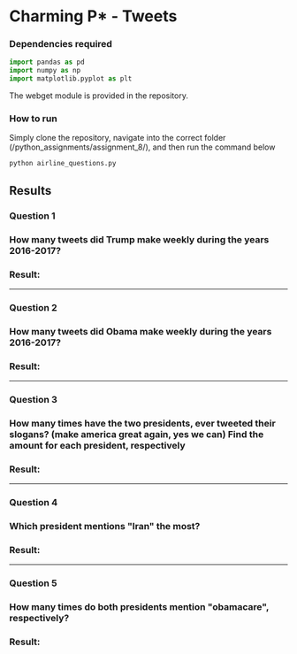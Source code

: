 # Charming P*  - Tweets
### Dependencies required
```python
import pandas as pd
import numpy as np
import matplotlib.pyplot as plt
```
The webget module is provided in the repository.

### How to run
Simply clone the repository, navigate into the correct folder (/python_assignments/assignment_8/), and then run the command below

```
python airline_questions.py
```

## Results
### Question 1
### How many tweets did Trump make weekly during the years 2016-2017?


### Result:

------
### Question 2
### How many tweets did Obama make weekly during the years 2016-2017?
### Result:

------
### Question 3
### How many times have the two presidents, ever tweeted their slogans? (make america great again, yes we can) Find the amount for each president, respectively


### Result: 
------
### Question 4
### Which president mentions "Iran" the most?

### Result: 
------
### Question 5
### How many times do both presidents mention "obamacare", respectively?
### Result:
